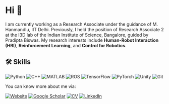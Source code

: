 # Hi 👋

I am currently working as a Research Associate under the guidance of M. Hanmandlu, IIT Delhi. Previously, I held the position of Research Associate 2 at the I3D lab of the Indian Institute of Science, Bangalore, guided by Pradipta Biswas. My research interests include **Human-Robot Interaction (HRI)**, **Reinforcement Learning**, and **Control for Robotics**.

## 🛠 **Skills**
![Python](https://img.shields.io/badge/Python-%2314354C.svg?&style=flat-square&logo=python&logoColor=white)
![C++](https://img.shields.io/badge/C++-%2300599C.svg?&style=flat-square&logo=cplusplus&logoColor=white)
![MATLAB](https://img.shields.io/badge/MATLAB-%23E34F26.svg?&style=flat-square&logo=mathworks&logoColor=white)
![ROS](https://img.shields.io/badge/ROS-%230A66C2.svg?&style=flat-square&logo=ros&logoColor=white)
![TensorFlow](https://img.shields.io/badge/TensorFlow-%23FF6F00.svg?&style=flat-square&logo=tensorflow&logoColor=white)
![PyTorch](https://img.shields.io/badge/PyTorch-%23EE4C2C.svg?&style=flat-square&logo=pytorch&logoColor=white)
![Unity](https://img.shields.io/badge/Unity-%23000000.svg?&style=flat-square&logo=unity&logoColor=white)
![Git](https://img.shields.io/badge/Git-%23F05032.svg?&style=flat-square&logo=git&logoColor=white)

You can know more about me via:

[![Website](https://img.shields.io/badge/My%20Website-%230A66C2.svg?&style=flat-square)](https://anujithm.github.io/) 
[![Google Scholar](https://img.shields.io/badge/Google%20Scholar-%234285F4.svg?&style=flat-square)](https://scholar.google.com/citations?user=4-55tyYAAAAJ&hl=en)
[![CV](https://img.shields.io/badge/My%20CV-%23FF9900.svg?&style=flat-square)]([https://drive.google.com/file/d/113yJf4URjekWOjwXVb_SktFmgdD_g5xc/view?usp=sharing](https://anujithm.github.io/files/CV_Muraleedharan_Anujith.pdf))
[![LinkedIn](https://img.shields.io/badge/LinkedIn-%230077B5.svg?&style=flat-square)]([https://www.linkedin.com/in/anujith-muraleedharan/](https://www.linkedin.com/in/anujith-muraleedharan-676482312/))


<!---
AnujithM/AnujithM is a ✨ special ✨ repository because its `README.md` (this file) appears on your GitHub profile.
You can click the Preview link to take a look at your changes.
--->
